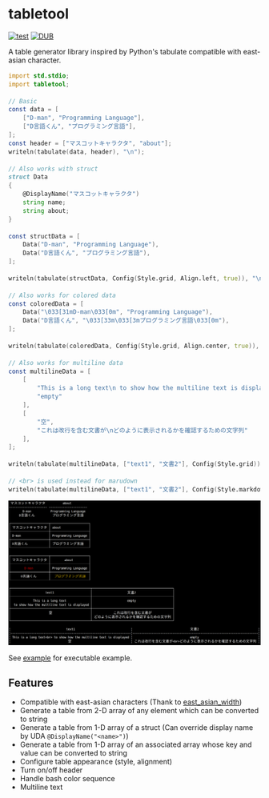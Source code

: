 # tabletool

[![test](https://github.com/nonanonno/tabletool/actions/workflows/test.yml/badge.svg)](https://github.com/nonanonno/tabletool/actions/workflows/test.yml)
[![DUB](https://img.shields.io/dub/v/tabletool)](https://code.dlang.org/packages/tabletool)

A table generator library inspired by Python's tabulate  compatible with east-asian character.

```d
import std.stdio;
import tabletool;

// Basic
const data = [
    ["D-man", "Programming Language"],
    ["D言語くん", "プログラミング言語"],
];
const header = ["マスコットキャラクタ", "about"];
writeln(tabulate(data, header), "\n");

// Also works with struct
struct Data
{
    @DisplayName("マスコットキャラクタ")
    string name;
    string about;
}

const structData = [
    Data("D-man", "Programming Language"),
    Data("D言語くん", "プログラミング言語"),
];

writeln(tabulate(structData, Config(Style.grid, Align.left, true)), "\n");

// Also works for colored data
const coloredData = [
    Data("\033[31mD-man\033[0m", "Programming Language"),
    Data("D言語くん", "\033[33m\033[3mプログラミング言語\033[0m"),
];

writeln(tabulate(coloredData, Config(Style.grid, Align.center, true)), "\n");

// Also works for multiline data
const multilineData = [
    [
        "This is a long text\n to show how the multiline text is displayed",
        "empty"
    ],
    [
        "空",
        "これは改行を含む文書が\nどのように表示されるかを確認するための文字列"
    ],
];

writeln(tabulate(multilineData, ["text1", "文書2"], Config(Style.grid)), "\n");

// <br> is used instead for marudown
writeln(tabulate(multilineData, ["text1", "文書2"], Config(Style.markdown)), "\n");
```

![img](./example/example.png)

See [example](./example) for executable example.

## Features

- Compatible with east-asian characters (Thank to [east_asian_width](https://code.dlang.org/packages/east_asian_width))
- Generate a table from 2-D array of any element which can be converted to string
- Generate a table from 1-D array of a struct (Can override display name by UDA `@DisplayName("<name>")`)
- Generate a table from 1-D array of an associated array whose key and value can be converted to string
- Configure table appearance (style, alignment)
- Turn on/off header
- Handle bash color sequence
- Multiline text
